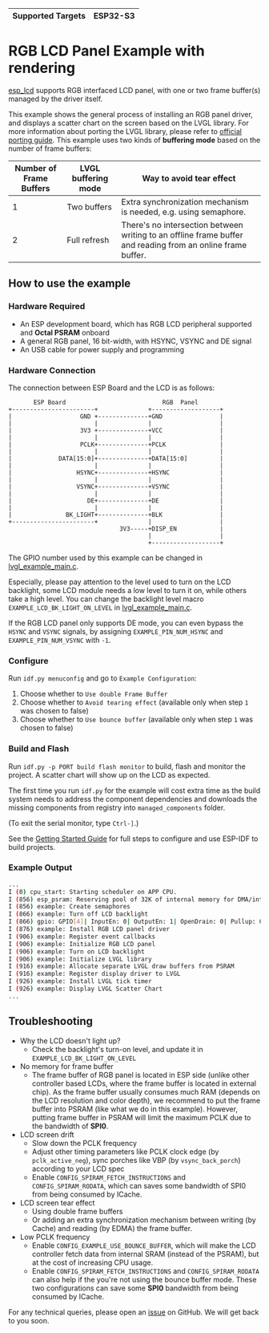 | Supported Targets | ESP32-S3 |
| ----------------- | -------- |

# RGB LCD Panel Example with rendering

[esp_lcd](https://docs.espressif.com/projects/esp-idf/en/latest/esp32/api-reference/peripherals/lcd.html) supports RGB interfaced LCD panel, with one or two frame buffer(s) managed by the driver itself.

This example shows the general process of installing an RGB panel driver, and displays a scatter chart on the screen based on the LVGL library. For more information about porting the LVGL library, please refer to [official porting guide](https://docs.lvgl.io/master/porting/index.html). This example uses two kinds of **buffering mode** based on the number of frame buffers:

| Number of Frame Buffers | LVGL buffering mode | Way to avoid tear effect                                                                                    |
|-------------------------|---------------------|-------------------------------------------------------------------------------------------------------------|
| 1                       | Two buffers         | Extra synchronization mechanism is needed, e.g. using semaphore.                                            |
| 2                       | Full refresh        | There's no intersection between writing to an offline frame buffer and reading from an online frame buffer. |

## How to use the example

### Hardware Required

* An ESP development board, which has RGB LCD peripheral supported and **Octal PSRAM** onboard
* A general RGB panel, 16 bit-width, with HSYNC, VSYNC and DE signal
* An USB cable for power supply and programming

### Hardware Connection

The connection between ESP Board and the LCD is as follows:

```
       ESP Board                           RGB  Panel
+-----------------------+              +-------------------+
|                   GND +--------------+GND                |
|                       |              |                   |
|                   3V3 +--------------+VCC                |
|                       |              |                   |
|                   PCLK+--------------+PCLK               |
|                       |              |                   |
|             DATA[15:0]+--------------+DATA[15:0]         |
|                       |              |                   |
|                  HSYNC+--------------+HSYNC              |
|                       |              |                   |
|                  VSYNC+--------------+VSYNC              |
|                       |              |                   |
|                     DE+--------------+DE                 |
|                       |              |                   |
|               BK_LIGHT+--------------+BLK                |
+-----------------------+              |                   |
                               3V3-----+DISP_EN            |
                                       |                   |
                                       +-------------------+
```

The GPIO number used by this example can be changed in [lvgl_example_main.c](main/rgb_lcd_example_main.c).

Especially, please pay attention to the level used to turn on the LCD backlight, some LCD module needs a low level to turn it on, while others take a high level. You can change the backlight level macro `EXAMPLE_LCD_BK_LIGHT_ON_LEVEL` in [lvgl_example_main.c](main/rgb_lcd_example_main.c).

If the RGB LCD panel only supports DE mode, you can even bypass the `HSYNC` and `VSYNC` signals, by assigning `EXAMPLE_PIN_NUM_HSYNC` and `EXAMPLE_PIN_NUM_VSYNC` with `-1`.

### Configure

Run `idf.py menuconfig` and go to `Example Configuration`:

1. Choose whether to `Use double Frame Buffer`
2. Choose whether to `Avoid tearing effect` (available only when step `1` was chosen to false)
3. Choose whether to `Use bounce buffer` (available only when step `1` was chosen to false)

### Build and Flash

Run `idf.py -p PORT build flash monitor` to build, flash and monitor the project. A scatter chart will show up on the LCD as expected.

The first time you run `idf.py` for the example will cost extra time as the build system needs to address the component dependencies and downloads the missing components from registry into `managed_components` folder.

(To exit the serial monitor, type ``Ctrl-]``.)

See the [Getting Started Guide](https://docs.espressif.com/projects/esp-idf/en/latest/get-started/index.html) for full steps to configure and use ESP-IDF to build projects.

### Example Output

```bash
...
I (0) cpu_start: Starting scheduler on APP CPU.
I (856) esp_psram: Reserving pool of 32K of internal memory for DMA/internal allocations
I (856) example: Create semaphores
I (866) example: Turn off LCD backlight
I (866) gpio: GPIO[4]| InputEn: 0| OutputEn: 1| OpenDrain: 0| Pullup: 0| Pulldown: 0| Intr:0
I (876) example: Install RGB LCD panel driver
I (906) example: Register event callbacks
I (906) example: Initialize RGB LCD panel
I (906) example: Turn on LCD backlight
I (906) example: Initialize LVGL library
I (916) example: Allocate separate LVGL draw buffers from PSRAM
I (916) example: Register display driver to LVGL
I (926) example: Install LVGL tick timer
I (926) example: Display LVGL Scatter Chart
...
```

## Troubleshooting

* Why the LCD doesn't light up?
  * Check the backlight's turn-on level, and update it in `EXAMPLE_LCD_BK_LIGHT_ON_LEVEL`
* No memory for frame buffer
  * The frame buffer of RGB panel is located in ESP side (unlike other controller based LCDs, where the frame buffer is located in external chip). As the frame buffer usually consumes much RAM (depends on the LCD resolution and color depth), we recommend to put the frame buffer into PSRAM (like what we do in this example). However, putting frame buffer in PSRAM will limit the maximum PCLK due to the bandwidth of **SPI0**.
* LCD screen drift
  * Slow down the PCLK frequency
  * Adjust other timing parameters like PCLK clock edge (by `pclk_active_neg`), sync porches like VBP (by `vsync_back_porch`) according to your LCD spec
  * Enable `CONFIG_SPIRAM_FETCH_INSTRUCTIONS` and `CONFIG_SPIRAM_RODATA`, which can saves some bandwidth of SPI0 from being consumed by ICache.
* LCD screen tear effect
  * Using double frame buffers
  * Or adding an extra synchronization mechanism between writing (by Cache) and reading (by EDMA) the frame buffer.
* Low PCLK frequency
  * Enable `CONFIG_EXAMPLE_USE_BOUNCE_BUFFER`, which will make the LCD controller fetch data from internal SRAM (instead of the PSRAM), but at the cost of increasing CPU usage.
  * Enable `CONFIG_SPIRAM_FETCH_INSTRUCTIONS` and `CONFIG_SPIRAM_RODATA` can also help if the you're not using the bounce buffer mode. These two configurations can save some **SPI0** bandwidth from being consumed by ICache.

For any technical queries, please open an [issue](https://github.com/espressif/esp-idf/issues) on GitHub. We will get back to you soon.
